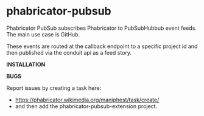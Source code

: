 phabricator-pubsub
==================

Phabricator PubSub subscribes Phabricator to PubSubHubbub event feeds.  The main use case is GitHub.

These events are routed at the callback endpoint to a specific project id and then published via the conduit api as
 a feed story.
 
**INSTALLATION**

**BUGS**

Report issues by creating a task here:

-  https://phabricator.wikimedia.org/maniphest/task/create/
-  and then add the phabricator-pubsub-extension project.
